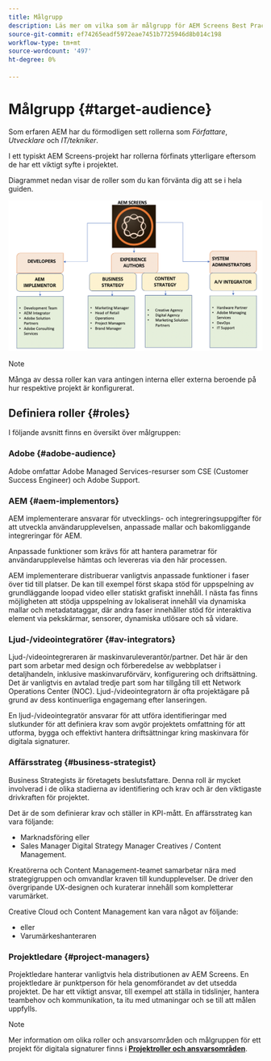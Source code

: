 ```yaml
---
title: Målgrupp
description: Läs mer om vilka som är målgrupp för AEM Screens Best Practices Guide.
source-git-commit: ef74265eadf5972eae7451b7725946d8b014c198
workflow-type: tm+mt
source-wordcount: '497'
ht-degree: 0%

---
```



# Målgrupp {#target-audience}

Som erfaren AEM har du förmodligen sett rollerna som *Författare*, *Utvecklare* och *IT/tekniker*.

I ett typiskt AEM Screens-projekt har rollerna förfinats ytterligare eftersom de har ett viktigt syfte i projektet.

Diagrammet nedan visar de roller som du kan förvänta dig att se i hela guiden.

![](/help/assets/roles-used.png)

>[!NOTE]
>Många av dessa roller kan vara antingen interna eller externa beroende på hur respektive projekt är konfigurerat.

## Definiera roller {#roles}

I följande avsnitt finns en översikt över målgruppen:

### Adobe {#adobe-audience}

Adobe omfattar Adobe Managed Services-resurser som CSE (Customer Success Engineer) och Adobe Support.

### AEM {#aem-implementors}

AEM implementerare ansvarar för utvecklings- och integreringsuppgifter för att utveckla användarupplevelsen, anpassade mallar och bakomliggande integreringar för AEM.

Anpassade funktioner som krävs för att hantera parametrar för användarupplevelse hämtas och levereras via den här processen.

AEM implementerare distribuerar vanligtvis anpassade funktioner i faser över tid till platser. De kan till exempel först skapa stöd för uppspelning av grundläggande loopad video eller statiskt grafiskt innehåll. I nästa fas finns möjligheten att stödja uppspelning av lokaliserat innehåll via dynamiska mallar och metadatataggar, där andra faser innehåller stöd för interaktiva element via pekskärmar, sensorer, dynamiska utlösare och så vidare.

### Ljud-/videointegratörer {#av-integrators}

Ljud-/videointegreraren är maskinvaruleverantör/partner. Det här är den part som arbetar med design och förberedelse av webbplatser i detaljhandeln, inklusive maskinvaruförvärv, konfigurering och driftsättning. Det är vanligtvis en avtalad tredje part som har tillgång till ett Network Operations Center (NOC). Ljud-/videointegratorn är ofta projektägare på grund av dess kontinuerliga engagemang efter lanseringen.

En ljud-/videointegratör ansvarar för att utföra identifieringar med slutkunder för att definiera krav som avgör projektets omfattning för att utforma, bygga och effektivt hantera driftsättningar kring maskinvara för digitala signaturer.

### Affärsstrateg {#business-strategist}

Business Strategists är företagets beslutsfattare. Denna roll är mycket involverad i de olika stadierna av identifiering och krav och är den viktigaste drivkraften för projektet.

Det är de som definierar krav och ställer in KPI-mått. En affärsstrateg kan vara följande:

* Marknadsföring eller
* Sales Manager Digital Strategy Manager Creatives / Content Management.

Kreatörerna och Content Management-teamet samarbetar nära med strategigruppen och omvandlar kraven till kundupplevelser. De driver den övergripande UX-designen och kuraterar innehåll som kompletterar varumärket.

Creative Cloud och Content Management kan vara något av följande:

* eller
* Varumärkeshanteraren

### Projektledare {#project-managers}

Projektledare hanterar vanligtvis hela distributionen av AEM Screens. En projektledare är punktperson för hela genomförandet av det utsedda projektet. De har ett viktigt ansvar, till exempel att ställa in tidslinjer, hantera teambehov och kommunikation, ta itu med utmaningar och se till att målen uppfylls.

>[!NOTE]
>Mer information om olika roller och ansvarsområden och målgruppen för ett projekt för digitala signaturer finns i **[Projektroller och ansvarsområden](https://experienceleague.adobe.com/en/docs/experience-manager-screens/user-guide/digital-signage-network/project-roles-responsibilities)**.
